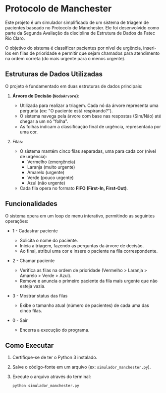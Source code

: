 # Protocolo de Manchester

Este projeto é um simulador simplificado de um sistema de triagem de pacientes baseado no Protocolo de Manchester. Ele foi desenvolvido como parte da Segunda Avaliação da disciplina de Estrutura de Dados da Fatec Rio Claro.

O objetivo do sistema é classificar pacientes por nível de urgência, inseri-los em filas de prioridade e permitir que sejam chamados para atendimento na ordem correta (do mais urgente para o menos urgente).

## Estruturas de Dados Utilizadas

O projeto é fundamentado em duas estruturas de dados principais:

1.  **Árvore de Decisão (`NodoArvore`)**:
    * Utilizada para realizar a triagem. Cada nó da árvore representa uma pergunta (ex: "O paciente está respirando?").
    * O sistema navega pela árvore com base nas respostas (Sim/Não) até chegar a um nó "folha".
    * As folhas indicam a classificação final de urgência, representada por uma cor.

2. Filas:
    * O sistema mantém cinco filas separadas, uma para cada cor (nível de urgência):
        * Vermelho (emergência)
        * Laranja (muito urgente)
        * Amarelo (urgente)
        * Verde (pouco urgente)
        * Azul (não urgente)
    * Cada fila opera no formato **FIFO (First-In, First-Out)**.

## Funcionalidades

O sistema opera em um loop de menu interativo, permitindo as seguintes operações:

* 1 - Cadastrar paciente
    * Solicita o nome do paciente.
    * Inicia a triagem, fazendo as perguntas da árvore de decisão.
    * Ao final, atribui uma cor e insere o paciente na fila correspondente.

* 2 - Chamar paciente
    * Verifica as filas na ordem de prioridade (Vermelho > Laranja > Amarelo > Verde > Azul).
    * Remove e anuncia o primeiro paciente da fila mais urgente que não esteja vazia.

* 3 - Mostrar status das filas
    * Exibe o tamanho atual (número de pacientes) de cada uma das cinco filas.

* 0 - Sair
    * Encerra a execução do programa.

## Como Executar

1.  Certifique-se de ter o Python 3 instalado.
2.  Salve o código-fonte em um arquivo (ex: `simulador_manchester.py`).
3.  Execute o arquivo através do terminal:

    ```bash
    python simulador_manchester.py
    ```

